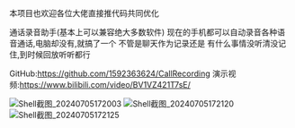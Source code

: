 本项目也欢迎各位大佬直接推代码共同优化

通话录音助手(基本上可以兼容绝大多数软件)
现在的手机都可以自动录音各种语音通话,电脑却没有,就搞了一个
不管是聊天作为记录还是 有什么事情没听清没记住,到时候回放听听都行

GitHub:https://github.com/1592363624/CallRecording
演示视频:https://www.bilibili.com/video/BV1VZ421T7sE/

![Shell截图_20240705172003](https://github.com/1592363624/CallRecording/assets/50036597/92430d35-328e-4a81-a0dd-2d2391c3b9fa)
![Shell截图_20240705172120](https://github.com/1592363624/CallRecording/assets/50036597/c5a29356-d158-4229-948c-658f4e0b6de5)
![Shell截图_20240705172125](https://github.com/1592363624/CallRecording/assets/50036597/7f77fcb9-4ba1-4c6e-9fb5-43ace2e92c4d)
